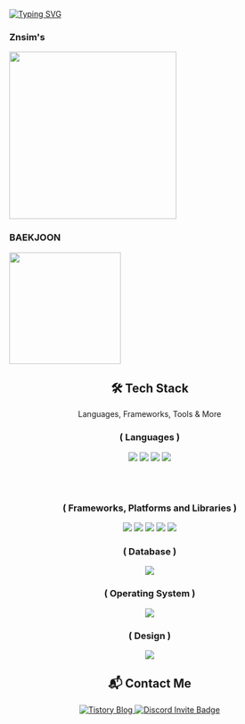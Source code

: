 <div>
<a href="https://git.io/typing-svg">
        <img src="https://readme-typing-svg.demolab.com/?lines=Welcome+to+Znsim+Github;Nice+to+meet+you!!" alt="Typing SVG" />
</a>
</div>

<div>
        <h3>Znsim's</h3>
        <img src="https://github-readme-stats.vercel.app/api/top-langs/?username=Znsim&hide_progress=true" width="300"/>
</div>
<div>
        <h3>BAEKJOON</h3>
        <a href="https://solved.ac/taldkdus1">
          <img src="http://mazassumnida.wtf/api/generate_badge?boj=taldkdus1" width="200" />
        </a>
</div>

<div align="center">

  <h2>🛠 Tech Stack</h2>
  <p>Languages, Frameworks, Tools & More</p>

  <!-- Languages -->
  <h3>( Languages )</h3>
  <img src="https://img.shields.io/badge/HTML5-%23E34F26.svg?style=for-the-badge&logo=html5&logoColor=white"/>
  <img src="https://img.shields.io/badge/CSS3-%231572B6.svg?style=for-the-badge&logo=css3&logoColor=white"/>
  <img src="https://img.shields.io/badge/JavaScript-%23323330.svg?style=for-the-badge&logo=javascript&logoColor=%23F7DF1E"/>
  <img src="https://img.shields.io/badge/Python-3670A0?style=for-the-badge&logo=python&logoColor=ffdd54"/>

  <br/><br/>

  <!-- Frameworks, Platforms and Libraries -->
  <h3> ( Frameworks, Platforms and Libraries )</h3>
  <img src="https://img.shields.io/badge/React-%2320232a.svg?style=for-the-badge&logo=react&logoColor=%2361DAFB"/>
  <img src="https://img.shields.io/badge/Vite-%23646CFF.svg?style=for-the-badge&logo=vite&logoColor=white"/>
  <img src="https://img.shields.io/badge/MUI-%230081CB.svg?style=for-the-badge&logo=mui&logoColor=white"/>
  <img src="https://img.shields.io/badge/Node.js-6DA55F?style=for-the-badge&logo=node.js&logoColor=white"/>
  <img src="https://img.shields.io/badge/NPM-%23CB3837.svg?style=for-the-badge&logo=npm&logoColor=white"/>

  <br/>

  <!-- DB -->
  <h3> ( Database )</h3>
  <img src="https://img.shields.io/badge/Postgres-%23316192.svg?style=for-the-badge&logo=postgresql&logoColor=white"/>

  <br/>

  <!-- OS -->
  <h3>( Operating System )</h3>
  <img src="https://img.shields.io/badge/Windows-0078D6?style=for-the-badge&logo=windows&logoColor=white"/>

  <br/>

  <!-- Design -->
  <h3>( Design )</h3>
  <img src="https://img.shields.io/badge/Figma-%23F24E1E.svg?style=for-the-badge&logo=figma&logoColor=white"/>

</div>


<div align="center">
        <!--Social-->
                <h2>📬 Contact Me </h2>
                <!--blog-->
                  <a href="https://znsim.tistory.com/" target="_blank">
                    <img src="https://img.shields.io/badge/Blog-Tistory-%23EC654B?style=for-the-badge&logo=tistory&logoColor=white" alt="Tistory Blog"/>
                  </a>
                <!--Discord-->
                  <a href="https://discord.gg/5hj8Dd5U" target="_blank">
                    <img src="https://img.shields.io/badge/Join%20Discord-5865F2?style=for-the-badge&logo=discord&logoColor=white" alt="Discord Invite Badge"/>
                  </a>

</div>





